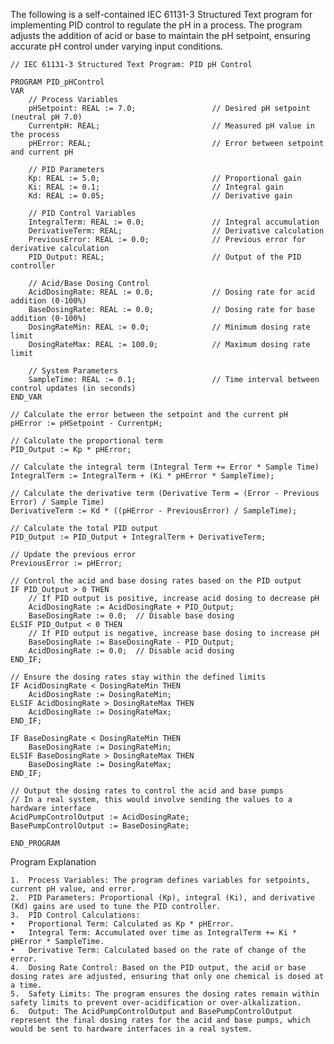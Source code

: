 The following is a self-contained IEC 61131-3 Structured Text program for implementing PID control to regulate the pH in a process. The program adjusts the addition of acid or base to maintain the pH setpoint, ensuring accurate pH control under varying input conditions.

```
// IEC 61131-3 Structured Text Program: PID pH Control

PROGRAM PID_pHControl
VAR
    // Process Variables
    pHSetpoint: REAL := 7.0;                 // Desired pH setpoint (neutral pH 7.0)
    CurrentpH: REAL;                         // Measured pH value in the process
    pHError: REAL;                           // Error between setpoint and current pH

    // PID Parameters
    Kp: REAL := 5.0;                         // Proportional gain
    Ki: REAL := 0.1;                         // Integral gain
    Kd: REAL := 0.05;                        // Derivative gain

    // PID Control Variables
    IntegralTerm: REAL := 0.0;               // Integral accumulation
    DerivativeTerm: REAL;                    // Derivative calculation
    PreviousError: REAL := 0.0;              // Previous error for derivative calculation
    PID_Output: REAL;                        // Output of the PID controller

    // Acid/Base Dosing Control
    AcidDosingRate: REAL := 0.0;             // Dosing rate for acid addition (0-100%)
    BaseDosingRate: REAL := 0.0;             // Dosing rate for base addition (0-100%)
    DosingRateMin: REAL := 0.0;              // Minimum dosing rate limit
    DosingRateMax: REAL := 100.0;            // Maximum dosing rate limit

    // System Parameters
    SampleTime: REAL := 0.1;                 // Time interval between control updates (in seconds)
END_VAR

// Calculate the error between the setpoint and the current pH
pHError := pHSetpoint - CurrentpH;

// Calculate the proportional term
PID_Output := Kp * pHError;

// Calculate the integral term (Integral Term += Error * Sample Time)
IntegralTerm := IntegralTerm + (Ki * pHError * SampleTime);

// Calculate the derivative term (Derivative Term = (Error - Previous Error) / Sample Time)
DerivativeTerm := Kd * ((pHError - PreviousError) / SampleTime);

// Calculate the total PID output
PID_Output := PID_Output + IntegralTerm + DerivativeTerm;

// Update the previous error
PreviousError := pHError;

// Control the acid and base dosing rates based on the PID output
IF PID_Output > 0 THEN
    // If PID output is positive, increase acid dosing to decrease pH
    AcidDosingRate := AcidDosingRate + PID_Output;
    BaseDosingRate := 0.0;  // Disable base dosing
ELSIF PID_Output < 0 THEN
    // If PID output is negative, increase base dosing to increase pH
    BaseDosingRate := BaseDosingRate - PID_Output;
    AcidDosingRate := 0.0;  // Disable acid dosing
END_IF;

// Ensure the dosing rates stay within the defined limits
IF AcidDosingRate < DosingRateMin THEN
    AcidDosingRate := DosingRateMin;
ELSIF AcidDosingRate > DosingRateMax THEN
    AcidDosingRate := DosingRateMax;
END_IF;

IF BaseDosingRate < DosingRateMin THEN
    BaseDosingRate := DosingRateMin;
ELSIF BaseDosingRate > DosingRateMax THEN
    BaseDosingRate := DosingRateMax;
END_IF;

// Output the dosing rates to control the acid and base pumps
// In a real system, this would involve sending the values to a hardware interface
AcidPumpControlOutput := AcidDosingRate;
BasePumpControlOutput := BaseDosingRate;

END_PROGRAM
```

Program Explanation

	1.	Process Variables: The program defines variables for setpoints, current pH value, and error.
	2.	PID Parameters: Proportional (Kp), integral (Ki), and derivative (Kd) gains are used to tune the PID controller.
	3.	PID Control Calculations:
	•	Proportional Term: Calculated as Kp * pHError.
	•	Integral Term: Accumulated over time as IntegralTerm += Ki * pHError * SampleTime.
	•	Derivative Term: Calculated based on the rate of change of the error.
	4.	Dosing Rate Control: Based on the PID output, the acid or base dosing rates are adjusted, ensuring that only one chemical is dosed at a time.
	5.	Safety Limits: The program ensures the dosing rates remain within safety limits to prevent over-acidification or over-alkalization.
	6.	Output: The AcidPumpControlOutput and BasePumpControlOutput represent the final dosing rates for the acid and base pumps, which would be sent to hardware interfaces in a real system.
